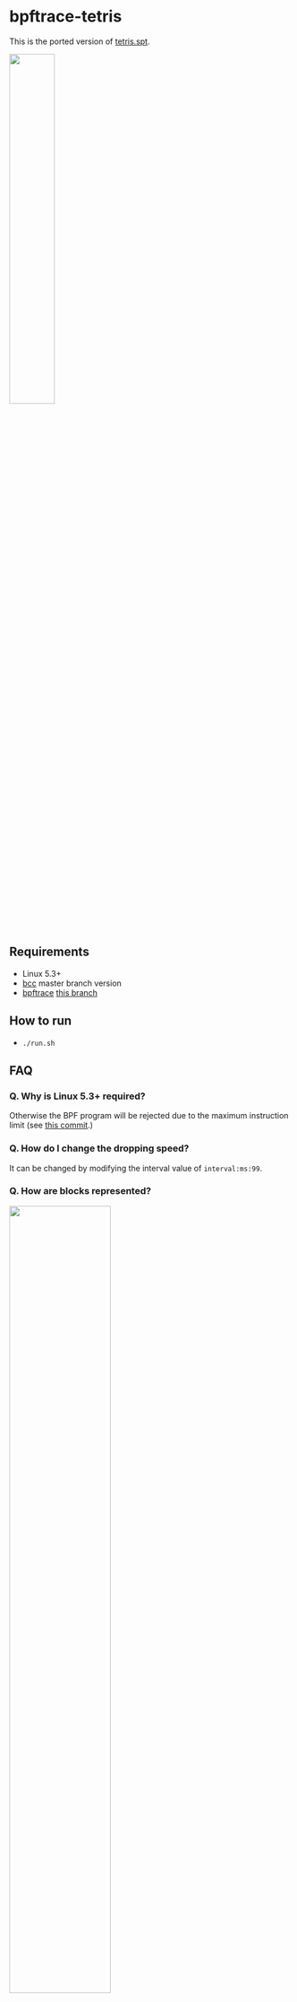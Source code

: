 # bpftrace-tetris

This is the ported version of [tetris.spt](https://github.com/mhiramat/stapgames/blob/master/games/tetris.stp).

<image src="https://user-images.githubusercontent.com/186170/69949674-4eefa680-1535-11ea-8def-64058a098e51.gif" width="40%"/>

## Requirements
- Linux 5.3+
- [bcc](https://github.com/iovisor/bcc) master branch version
- [bpftrace](https://github.com/iovisor/bpftrace) [this branch](https://github.com/mmisono/bpftrace/tree/escape_sequences)

## How to run
- `./run.sh`

## FAQ
### Q. Why is Linux 5.3+ required?
Otherwise the BPF program will be rejected due to the maximum instruction limit (see [this commit](https://github.com/torvalds/linux/commit/c04c0d2b968ac45d6ef020316808ef6c82325a82).)

### Q. How do I change the dropping speed?
It can be changed by modifying the interval value of `interval:ms:99`.

### Q. How are blocks represented?
<img src="https://user-images.githubusercontent.com/186170/69930048-c0fbc780-1504-11ea-87a0-78e6e292e3a2.png" width="60%" />

## License
GPL v2 or later

